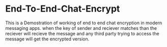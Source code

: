 # End-To-End-Chat-Encrypt
This is a Demostration of working of end to end chat encryption in modern messaging apps.
when the key of sender and reciever matches than the reciever will recieve the message and any third party trying to access the message will get the encrypted version.
